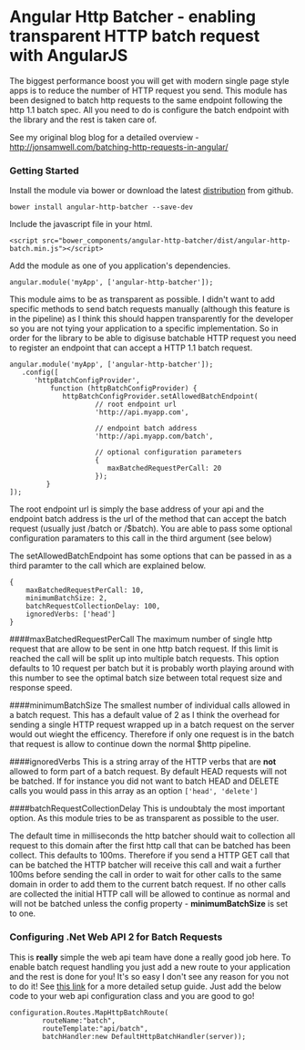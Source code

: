 Angular Http Batcher - enabling transparent HTTP batch request with AngularJS
====================

The biggest performance boost you will get with modern single page style apps is to reduce the number of HTTP request you 
send.  This module has been designed to batch http requests to the same endpoint following the http 1.1 batch spec.  All
you need to do is configure the batch endpoint with the library and the rest is taken care of.

See my original blog blog for a detailed overview - http://jonsamwell.com/batching-http-requests-in-angular/

<h3 id="angular-http-batcher-getting-started">Getting Started</h3>

Install the module via bower or download the latest [distribution](https://github.com/jonsamwell/angular-http-batcher/blob/master/dist/angular-http-batch.min.js) from github.

```language-javascript
bower install angular-http-batcher --save-dev 
```

Include the javascript file in your html.

```language-markup
<script src="bower_components/angular-http-batcher/dist/angular-http-batch.min.js"></script>
```

Add the module as one of you application's dependencies.

```langauge-javascript
angular.module('myApp', ['angular-http-batcher']);
```

This module aims to be as transparent as possible.  I didn't want to add specific methods to send batch requests manually (although this feature is in the pipeline) as I think this should happen transparently for the developer so you are not tying your application to a specific implementation.  So in order for the library to be able to digisuse batchable HTTP request you need to register an endpoint that can accept a HTTP 1.1 batch request.

```language-javascript
angular.module('myApp', ['angular-http-batcher']);
   .config([
      'httpBatchConfigProvider',
          function (httpBatchConfigProvider) {
             httpBatchConfigProvider.setAllowedBatchEndpoint(
                     // root endpoint url
                     'http://api.myapp.com',
                     
                     // endpoint batch address
                     'http://api.myapp.com/batch',
                     
                     // optional configuration parameters
                     {
                     	maxBatchedRequestPerCall: 20
                     });
         }
]);
```

The root endpoint url is simply the base address of your api and the endpoint batch address is the url of the method that can accept the batch request (usually just /batch or /$batch).  You are able to pass some optional configuration paramaters to this call in the third argument (see below)

The setAllowedBatchEndpoint has some options that can be passed in as a third paramter to the call which are explained below.

```langauge-javscript
{
	maxBatchedRequestPerCall: 10,
	minimumBatchSize: 2,
	batchRequestCollectionDelay: 100,
	ignoredVerbs: ['head']
}
```

####maxBatchedRequestPerCall
The maximum number of single http request that are allow to be sent in one http batch request.  If this limit is reached the call will be split up into multiple batch requests.  This option defaults to 10 request per batch but it is probably worth playing around with this number to see the optimal batch size between total request size and response speed.

####minimumBatchSize
The smallest number of individual calls allowed in a batch request.  This has a default value of 2 as I think the overhead for sending a single HTTP request wrapped up in a batch request on the server would out wieght the efficency.  Therefore if only one request is in the batch that request is allow to continue down the normal $http pipeline.

####ignoredVerbs
This is a string array of the HTTP verbs that are **not** allowed to form part of a batch request.  By default HEAD requests will not be batched.  If for instance you did not want to batch HEAD and DELETE calls you would pass in this array as an option <code>['head', 'delete']</code>

####batchRequestCollectionDelay
This is undoubtaly the most important option.  As this module tries to be as transparent as possible to the user.

The default time in milliseconds the http batcher should wait to collection all request to this domain after the first http call that can be batched has been collect.  This defaults to 100ms.  Therefore if you send a HTTP GET call that can be batched the HTTP batcher will receive this call and wait a further 100ms before sending the call in order to wait for other calls to the same domain in order to add them to the current batch request.  If no other calls are collected the initial HTTP call will be allowed to continue as normal and will not be batched unless the config property - **minimumBatchSize** is set to one.

<h3 id="angular-http-batcher-getting-started-with-asp-web-api">Configuring .Net Web API 2 for Batch Requests</h3>

This is **really** simple the web api team have done a really good job here.  To enable batch request handling you just add a new route to your application and the rest is done for you!  It's so easy I don't see any reason for you not to do it!  See [this link](http://blogs.msdn.com/b/webdev/archive/2013/11/01/introducing-batch-support-in-web-api-and-web-api-odata.aspx) for a more detailed setup guide.  Just add the below code to your web api configuration class and you are good to go!

```language-csharp
configuration.Routes.MapHttpBatchRoute(
        routeName:"batch",
        routeTemplate:"api/batch",
        batchHandler:new DefaultHttpBatchHandler(server));
```
